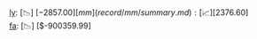 [ly](record/ly/summary.md): [📉] [$-2857.00]  
[mm](record/mm/summary.md): [📈] [$2376.60]  
[fa](record/fa/summary.md): [📉] [$-900359.99]  
